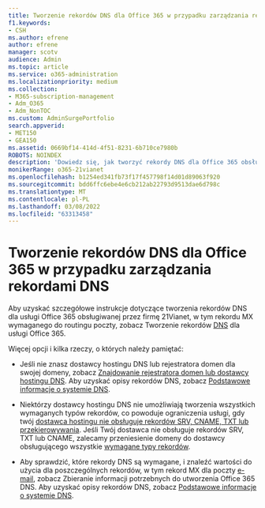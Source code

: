 ```yaml
---
title: Tworzenie rekordów DNS dla Office 365 w przypadku zarządzania rekordami DNS
f1.keywords:
- CSH
ms.author: efrene
author: efrene
manager: scotv
audience: Admin
ms.topic: article
ms.service: o365-administration
ms.localizationpriority: medium
ms.collection:
- M365-subscription-management
- Adm_O365
- Adm_NonTOC
ms.custom: AdminSurgePortfolio
search.appverid:
- MET150
- GEA150
ms.assetid: 0669bf14-414d-4f51-8231-6b710ce7980b
ROBOTS: NOINDEX
description: 'Dowiedz się, jak tworzyć rekordy DNS dla Office 365 obsługiwanych przez firmę 21Vianet w przypadku Twojego zarządzania rekordami DNS. '
monikerRange: o365-21vianet
ms.openlocfilehash: b1254ed341fb73f17f457798f14d01d89063f920
ms.sourcegitcommit: bdd6ffc6ebe4e6cb212ab22793d9513dae6d798c
ms.translationtype: MT
ms.contentlocale: pl-PL
ms.lasthandoff: 03/08/2022
ms.locfileid: "63313458"
---
```

# <a name="create-dns-records-for-office-365-when-you-manage-your-dns-records"></a>Tworzenie rekordów DNS dla Office 365 w przypadku zarządzania rekordami DNS

Aby uzyskać szczegółowe instrukcje dotyczące tworzenia rekordów DNS dla usługi Office 365 obsługiwanej przez firmę 21Vianet, w tym rekordu MX wymaganego do routingu poczty, zobacz Tworzenie rekordów [DNS](../get-help-with-domains/create-dns-records-at-any-dns-hosting-provider.md) dla usługi Office 365. 
  
  
Więcej opcji i kilka rzeczy, o których należy pamiętać:
      
-  Jeśli nie znasz dostawcy hostingu DNS lub rejestratora domen dla swojej domeny, zobacz [Znajdowanie rejestratora domen lub dostawcy hostingu DNS](../get-help-with-domains/find-your-domain-registrar.md). Aby uzyskać opisy rekordów DNS, zobacz [Podstawowe informacje o systemie DNS](../get-help-with-domains/dns-basics.md).
    
-  Niektórzy dostawcy hostingu DNS nie umożliwiają tworzenia wszystkich wymaganych typów rekordów, co powoduje ograniczenia usługi, gdy twój [dostawca hostingu nie obsługuje rekordów SRV, CNAME, TXT lub przekierowywania](https://support.microsoft.com/office/dfbb03e3-08c1-4c4e-b2f0-891665b29b77). Jeśli Twój dostawca nie obsługuje rekordów SRV, TXT lub CNAME, zalecamy przeniesienie domeny do dostawcy obsługującego [](../get-help-with-domains/buy-a-domain-name.md) wszystkie [wymagane typy rekordów](https://support.microsoft.com/office/dfbb03e3-08c1-4c4e-b2f0-891665b29b77). 
    
- Aby sprawdzić, które rekordy DNS są wymagane, i znaleźć wartości do użycia dla poszczególnych rekordów, w tym rekord MX dla poczty [e-mail](../get-help-with-domains/information-for-dns-records.md), zobacz Zbieranie informacji potrzebnych do utworzenia Office 365 DNS. Aby uzyskać opisy rekordów DNS, zobacz [Podstawowe informacje o systemie DNS](../get-help-with-domains/dns-basics.md).
